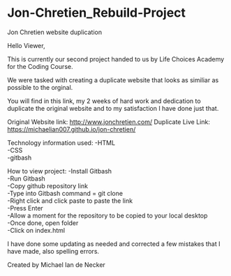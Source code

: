 # Jon-Chretien_Rebuild-Project
Jon Chretien website duplication


Hello Viewer,

This is currently our second project handed to us by Life Choices Academy for the Coding Course.

We were tasked with creating a duplicate website that looks as similiar as possible to the orginal.

You will find in this link, my 2 weeks of hard work and dedication to duplicate the original website
and to my satisfaction I have done just that.

Original Website link: http://www.jonchretien.com/
Duplicate Live Link: https://michaelian007.github.io/jon-chretien/

Technology information used:
-HTML  
-CSS  
-gitbash

How to view project:
-Install Gitbash  
-Run Gitbash  
-Copy github repository link  
-Type into Gitbash command = git clone  
-Right click and click paste to paste the link  
-Press Enter  
-Allow a moment for the repository to be copied to your local desktop  
-Once done, open folder  
-Click on index.html  

I have done some updating as needed and corrected a few mistakes that I have made, also spelling errors.

Created by Michael Ian de Necker
